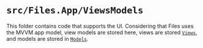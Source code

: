 # `src/Files.App/ViewsModels`

This folder contains code that supports the UI.
Considering that Files uses the MVVM app model, view models are stored here, views are stored [`Views`](https://github.com/files-community/Files/blob/main/src/Files.App/Views), and models are stored in [`Models`](https://github.com/files-community/Files/blob/main/src/Files.App/Views).
